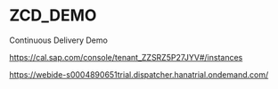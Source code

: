 # ZCD_DEMO
Continuous Delivery Demo

https://cal.sap.com/console/tenant_ZZSRZ5P27JYV#/instances

https://webide-s0004890651trial.dispatcher.hanatrial.ondemand.com/
